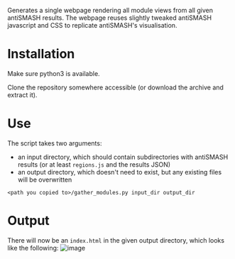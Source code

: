Generates a single webpage rendering all module views from all given antiSMASH results.
The webpage reuses slightly tweaked antiSMASH javascript and CSS to replicate antiSMASH's visualisation.

# Installation
Make sure python3 is available.

Clone the repository somewhere accessible (or download the archive and extract it). 

# Use
The script takes two arguments:
- an input directory, which should contain subdirectories with antiSMASH results (or at least `regions.js` and the results JSON)
- an output directory, which doesn't need to exist, but any existing files will be overwritten

`<path you copied to>/gather_modules.py input_dir output_dir`


# Output
There will now be an `index.html` in the given output directory, which looks like the following:
![image](https://github.com/SJShaw/module_gatherer/assets/1700735/bb712254-6fbd-439b-aebe-9f1e115ac3d5)
